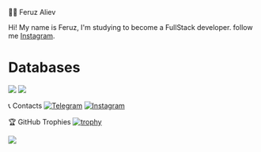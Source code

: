 👨‍💻 Feruz Aliev

Hi! My name is Feruz, I'm studying to become a FullStack developer. follow me [Instagram](https://www.instagram.com/litakxaliev/).


<H1>Databases</H1>
<p>
  <img src="https://img.shields.io/badge/PostgreSQL-316192?style=for-the-badge&logo=postgresql&logoColor=white" />
  <img src="https://img.shields.io/badge/SQLite-316192?style=for-the-badge&logo=sqlite&logoColor=white" />


📞 Contacts
[![Telegram](https://img.shields.io/badge/-Telegram-090909?style=for-the-badge&logo=telegram&logoColor=27A0D9)](https://t.me/jesusxforever)
[![Instagram](https://img.shields.io/badge/-Instagram-090909?style=for-the-badge&logo=instagram&logoColor=B4068E)](https://www.instagram.com/litakxaliev/)


🏆 GitHub Trophies
[![trophy](https://github-profile-trophy.vercel.app/?username=litakk&theme=onedark)](https://github.com/litakk/github-profile-trophy)


<img align="center" src="https://github-readme-stats.vercel.app/api/top-langs/?username=litakk&layout=compact&theme=cobalt&hide_border=true" />
